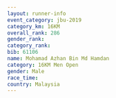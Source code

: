 ```yaml
---
layout: runner-info 
event_category: jbu-2019 
category_km: 16KM  
overall_rank: 286
gender_rank: 
category_rank: 
bib: 61106
name: Mohamad Azhan Bin Md Hamdan
category: 16KM Men Open
gender: Male
race_time: 
country: Malaysia
---
```

